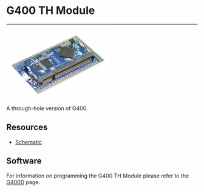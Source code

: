 # G400 TH Module
---
![G400 TH board](images/g400th.jpg)

A through-hole version of G400.

## Resources

* [Schematic](http://files.ghielectronics.com/downloads/Schematics/Systems/G400TH%20Schematic.pdf)

## Software

For information on programming the G400 TH Module please refer to the [G400D](../../../hardware/ucm/g400d.md) page.